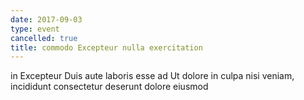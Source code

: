 ```yaml
---
date: 2017-09-03
type: event
cancelled: true
title: commodo Excepteur nulla exercitation
---
```

in Excepteur Duis aute laboris esse ad Ut dolore in culpa nisi veniam, incididunt consectetur deserunt dolore eiusmod